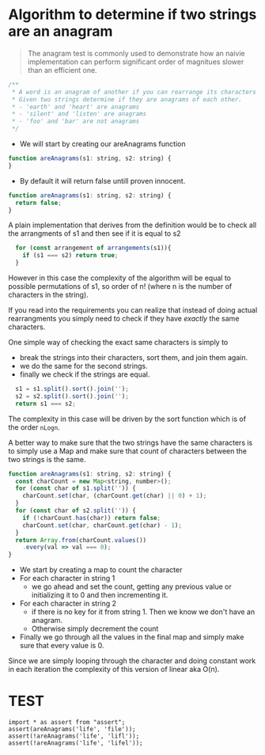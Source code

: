 # Algorithm to determine if two strings are an anagram
> The anagram test is commonly used to demonstrate how an naivie implementation can perform significant order of magnitues slower than an efficient one.

```js
/**
 * A word is an anagram of another if you can rearrange its characters to produce the second word. 
 * Given two strings determine if they are anagrams of each other.
 * - 'earth' and 'heart' are anagrams
 * - 'silent' and 'listen' are anagrams
 * - 'foo' and 'bar' are not anagrams
 */
```

* We will start by creating our areAnagrams function 

```js
function areAnagrams(s1: string, s2: string) {
}
```
* By default it will return false untill proven innocent.
```js
function areAnagrams(s1: string, s2: string) {
  return false;
}
```

A plain implementation that derives from the definition would be to check all the arrangments of s1 
and then see if it is equal to s2

```js
  for (const arrangement of arrangements(s1)){
    if (s1 === s2) return true;
  }
```
However in this case the complexity of the algorithm will be equal to possible permutations of s1, so order of n! (where n is the number of characters in the string).

If you read into the requirements you can realize that instead of doing actual rearrangments you simply need to check if they have *exactly* the same characters. 

One simple way of checking the exact same characters is simply to 
* break the strings into their characters, sort them, and join them again. 
* we do the same for the second strings.
* finally we check if the strings are equal.

```js
  s1 = s1.split().sort().join('');
  s2 = s2.split().sort().join('');
  return s1 === s2;
```

The complexity in this case will be driven by the sort function which is of the order `nLogn`.

A better way to make sure that the two strings have the same characters is to simply use a Map and make sure that count of characters between the two strings is the same. 

```js
function areAnagrams(s1: string, s2: string) {
  const charCount = new Map<string, number>();
  for (const char of s1.split('')) {
    charCount.set(char, (charCount.get(char) || 0) + 1);
  }
  for (const char of s2.split('')) {
    if (!charCount.has(char)) return false;
    charCount.set(char, charCount.get(char) - 1);
  }
  return Array.from(charCount.values())
    .every(val => val === 0);
}
```
* We start by creating a map to count the character 
* For each character in string 1 
  * we go ahead and set the count, getting any previous value or initializing it to 0 and then incrementing it.
* For each character in string 2 
  * if there is no key for it from string 1. Then we know we don't have an anagram.
  * Otherwise simply decrement the count
* Finally we go through all the values in the final map and simply make sure that every value is 0.

Since we are simply looping through the character and doing constant work in each iteration the complexity of this version of linear aka O(n).


# TEST 
```
import * as assert from "assert";
assert(areAnagrams('life', 'file'));
assert(!areAnagrams('life', 'lifl'));
assert(!areAnagrams('life', 'lifel'));
```